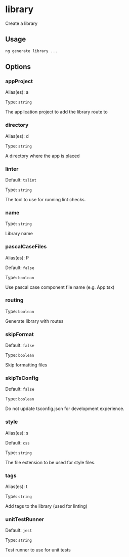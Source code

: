 # library

Create a library

## Usage

```bash
ng generate library ...

```

## Options

### appProject

Alias(es): a

Type: `string`

The application project to add the library route to

### directory

Alias(es): d

Type: `string`

A directory where the app is placed

### linter

Default: `tslint`

Type: `string`

The tool to use for running lint checks.

### name

Type: `string`

Library name

### pascalCaseFiles

Alias(es): P

Default: `false`

Type: `boolean`

Use pascal case component file name (e.g. App.tsx)

### routing

Type: `boolean`

Generate library with routes

### skipFormat

Default: `false`

Type: `boolean`

Skip formatting files

### skipTsConfig

Default: `false`

Type: `boolean`

Do not update tsconfig.json for development experience.

### style

Alias(es): s

Default: `css`

Type: `string`

The file extension to be used for style files.

### tags

Alias(es): t

Type: `string`

Add tags to the library (used for linting)

### unitTestRunner

Default: `jest`

Type: `string`

Test runner to use for unit tests
